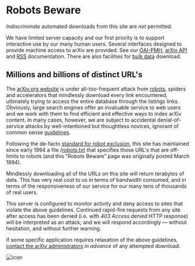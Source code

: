 Robots Beware
=============

*Indiscriminate* automated downloads from this site are *not* permitted.

We have limited server capacity and our first priority is to support
interactive use by our many human users. Several interfaces designed to
provide machine access to arXiv are provided. See our
[OAI-PMH](/help/oa), [arXiv API](/help/api) and [RSS](/help/rss)
documentation. There are also facilities for [bulk
data](/help/bulk_data) download.

Millions and billions of distinct URL's
---------------------------------------

The [arXiv.org website](/) is under all-too-frequent attack from
[robots](http://www.robotstxt.org/faq/what.html), spiders and
accelerators that mindlessly download every link encountered, ultimately
trying to access the entire database through the listings links.
Obviously, large search engines offer an invaluable service to web users
and we work with them to find efficient and effective ways to index
arXiv content. In many cases, however, we are subject to accidental
denial-of-service attacks by well-intentioned but thoughtless novices,
ignorant of common sense
[guidelines](http://www.robotstxt.org/guidelines.html).

Following the de-facto [standard for robot
exclusion](http://www.robotstxt.org/orig.html), this site has maintained
since early 1994 a file /[robots.txt](/robots.txt) that specifies those
URL's that are off-limits to robots (and this "Robots Beware" page was
originally posted March 1994).

Mindlessly downloading all of the URLs on this site will return
terabytes of data. This has very real cost to us in terms of bandwidth
consumed, and in terms of the responsiveness of our service for our many
tens of thousands of real users.

This server is configured to monitor activity and deny access to sites
that violate the above guidelines. Continued rapid-fire requests from
any site after access has been denied (i.e. with *403 Access denied*
HTTP response) will be interpreted as an attack; and we will respond
accordingly — without hesitation, and without further warning.

If some specific application requires relaxation of the above
guidelines, [contact the arXiv administrators](/help/contact) *in
advance* of any attempted download.

![icon](https://arxiv.org/icons/smullnb.gif)
